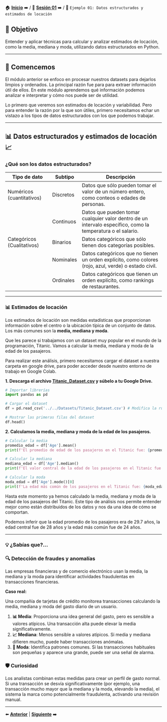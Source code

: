 🏠 [**Inicio**](../../Readme.md) ➡️ / 📖 [**Sesión 01**](../Readme.md) ➡️ / 📝 `Ejemplo 01: Datos estructurados y estimados de locación`

## 🎯 Objetivo

Entender y aplicar técnicas para calcular y analizar estimados de locación, como la media, mediana y moda, utilizando datos estructurados en Python.

---

## 🚀 Comencemos

El módulo anterior se enfoco en procesar nuestros datasets para dejarlos limpios y ordenados. La principal razón fue para para extraer información útil de ellos. En este módulo aprendemos qué información podemos analizar e interpretar y cómo nos puede ser de utilidad.

Lo primero que veremos son estimados de locación y variabilidad. Pero para entender la razón por la que son útiles, primero necesitamos echar un vistazo a los tipos de datos estructurados con los que podemos trabajar.

---

## 📊 **Datos estructurados y estimados de locación** 📈

### **¿Qué son los datos estructurados?**

| Tipo de dato | Subtipo    | Descripción                                                                                                                                               |
|--------------|------------|-----------------------------------------------------------------------------------------------------------------------------------------------------------|
| Numéricos (cuantitativos) | Discretos  | Datos que sólo pueden tomar el valor de un número entero, como conteos o edades de personas.                                                 |
|              | Continuos  | Datos que pueden tomar cualquier valor dentro de un intervalo específico, como la temperatura o el salario.                                               |
| Categóricos (Cualitativos) | Binarios   | Datos categóricos que sólo tienen dos categorías posibles.                                                                                  |
|              | Nominales  | Datos categóricos que no tienen un orden explícito, como colores (rojo, azul, verde) o estado civil.                                                      |
|              | Ordinales  | Datos categóricos que tienen un orden explícito, como rankings de restaurantes.                                                                              |

---

### 📊 **Estimados de locación**

Los estimados de locación son medidas estadísticas que proporcionan información sobre el centro o la ubicación típica de un conjunto de datos. Los más comunes son la **media, mediana y moda**.



Que les parece si trabajamos con un dataset muy popular en el mundo de la programación, Titanic. Vamos a calcular la media, mediana y moda de la edad de los pasajeros.

Para realizar este análisis, primero necesitamos cargar el dataset a nuestra carpeta en google drive, para poder acceder desde nuestro entorno de trabajo en Google Colab.

**1. Descarga el archivo [Titanic_Dataset.csv](../../Datasets/Titanic_Dataset.csv) y súbelo a tu Google Drive.**

```python
# Importar librerías
import pandas as pd

# Cargar el dataset
df = pd.read_csv('../../Datasets/Titanic_Dataset.csv') # Modifica la ruta de acuerdo a tu entorno de trabajo

# Mostrar las primeras filas del dataset
df.head()
```

**2. Calculamos la media, mediana y moda de la edad de los pasajeros.**

```python
# Calcular la media
promedio_edad = df['Age'].mean()
print(f'El promedio de edad de los pasajeros en el Titanic fue: {promedio_edad}')

# Calcular la mediana
mediana_edad = df['Age'].median()
print(f'El valor central de la edad de los pasajeros en el Titanic fue: {mediana_edad}')

# Calcular la moda
moda_edad = df['Age'].mode()[0]
print(f'La edad más común de los pasajeros en el Titanic fue: {moda_edad}')
```

Hasta este momento ya hemos calculado la media, mediana y moda de la edad de los pasajeros del Titanic. Este tipo de análisis nos permite entender mejor como están distribuidos de los datos y nos da una idea de cómo se comportan.

Podemos inferir que la edad promedio de los pasajeros era de 29.7 años, la edad central fue de 28 años y la edad más común fue de 24 años.

---

### 💡 **¿Sabías que?...**

### 🔍 **Detección de fraudes y anomalías**

Las empresas financieras y de comercio electrónico usan la media, la mediana y la moda para identificar actividades fraudulentas en transacciones financieras.

**Caso real:**

Una compañía de tarjetas de crédito monitorea transacciones calculando la media, mediana y moda del gasto diario de un usuario.

1. **📊 Media**: Proporciona una idea general del gasto, pero es sensible a valores atípicos. Una transacción alta puede elevar la media significativamente.
2. **📈 Mediana**: Menos sensible a valores atípicos. Si media y mediana difieren mucho, puede haber transacciones anómalas.
3. **🔢 Moda**: Identifica patrones comunes. Si las transacciones habituales son pequeñas y aparece una grande, puede ser una señal de alarma.

### 🛡️ **Curiosidad**

Los analistas combinan estas medidas para crear un perfil de gasto normal. Si una transacción se desvía significativamente (por ejemplo, una transacción mucho mayor que la mediana y la moda, elevando la media), el sistema la marca como potencialmente fraudulenta, activando una revisión manual.

---

⬅️ [**Anterior**](../Readme.md) | [**Siguiente**](../Reto-01/Readme.md) ➡️